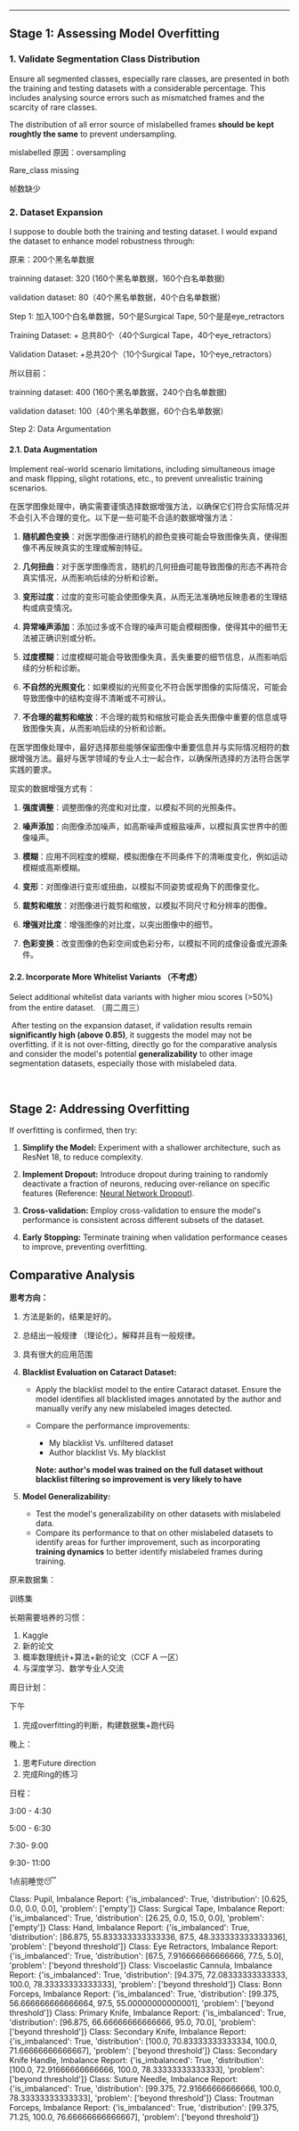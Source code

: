 ---

## Stage 1: Assessing Model Overfitting 

### 1. Validate Segmentation Class Distribution 

Ensure all segmented classes, especially rare classes, are presented in both the training and testing datasets with a considerable percentage. This includes analysing source errors such as mismatched frames and the scarcity of rare classes. 

The distribution of all error source of mislabelled frames **should be kept roughtly the same** to prevent undersampling.

mislabelled 原因：oversampling

Rare_class missing

帧数缺少

### 2. Dataset Expansion 
I suppose to double both the training and testing dataset. I would expand the dataset to enhance model robustness through: 

原来：200个黑名单数据

trainning dataset:  320  (160个黑名单数据，160个白名单数据)

validation dataset: 80（40个黑名单数据，40个白名单数据）

Step 1: 加入100个白名单数据，50个是Surgical Tape, 50个是是eye_retractors

Training Dataset: + 总共80个（40个Surgical Tape，40个eye_retractors）

Validation Dataset: +总共20个（10个Surgical Tape，10个eye_retractors）

所以目前：

trainning dataset:  400  (160个黑名单数据，240个白名单数据)

validation dataset: 100（40个黑名单数据，60个白名单数据）





Step 2: Data Argumentation



#### 2.1. **Data Augmentation**   

Implement real-world scenario limitations, including simultaneous image and mask flipping, slight rotations, etc., to prevent unrealistic training scenarios. 

在医学图像处理中，确实需要谨慎选择数据增强方法，以确保它们符合实际情况并不会引入不合理的变化。以下是一些可能不合适的数据增强方法：

1. **随机颜色变换**：对医学图像进行随机的颜色变换可能会导致图像失真，使得图像不再反映真实的生理或解剖特征。
  
2. **几何扭曲**：对于医学图像而言，随机的几何扭曲可能导致图像的形态不再符合真实情况，从而影响后续的分析和诊断。

3. **变形过度**：过度的变形可能会使图像失真，从而无法准确地反映患者的生理结构或病变情况。

4. **异常噪声添加**：添加过多或不合理的噪声可能会模糊图像，使得其中的细节无法被正确识别或分析。

5. **过度模糊**：过度模糊可能会导致图像失真，丢失重要的细节信息，从而影响后续的分析和诊断。

6. **不自然的光照变化**：如果模拟的光照变化不符合医学图像的实际情况，可能会导致图像中的结构变得不清晰或不可辨认。

7. **不合理的裁剪和缩放**：不合理的裁剪和缩放可能会丢失图像中重要的信息或导致图像失真，从而影响后续的分析和诊断。

在医学图像处理中，最好选择那些能够保留图像中重要信息并与实际情况相符的数据增强方法。最好与医学领域的专业人士一起合作，以确保所选择的方法符合医学实践的要求。

现实的数据增强方式有：

1. **强度调整**：调整图像的亮度和对比度，以模拟不同的光照条件。

2. **噪声添加**：向图像添加噪声，如高斯噪声或椒盐噪声，以模拟真实世界中的图像噪声。

3. **模糊**：应用不同程度的模糊，模拟图像在不同条件下的清晰度变化，例如运动模糊或高斯模糊。

4. **变形**：对图像进行变形或扭曲，以模拟不同姿势或视角下的图像变化。

5. **裁剪和缩放**：对图像进行裁剪和缩放，以模拟不同尺寸和分辨率的图像。

6. **增强对比度**：增强图像的对比度，以突出图像中的细节。

7. **色彩变换**：改变图像的色彩空间或色彩分布，以模拟不同的成像设备或光源条件。

   

#### **2.2. Incorporate More Whitelist Variants**  （不考虑）

Select additional whitelist data variants with higher miou scores (>50%) from the entire dataset. （周二周三）

​     After testing on the expansion dataset, if validation results remain **significantly high (above 0.85)**, it suggests the model may not be overfitting. if it is not over-fitting, directly go for the comparative analysis and consider the model's potential **generalizability** to other image segmentation datasets, especially those with mislabeled data.

​        

## Stage 2: Addressing Overfitting 

If overfitting is confirmed, then try:
1. **Simplify the Model:** Experiment with a shallower architecture, such as ResNet 18, to reduce complexity.

2. **Implement Dropout:** Introduce dropout during training to randomly deactivate a fraction of neurons, reducing over-reliance on specific features (Reference: [Neural Network Dropout](https://baotramduong.medium.com/neural-network-dropout-57b501bbb578)).

3. **Cross-validation:** Employ cross-validation to ensure the model's performance is consistent across different subsets of the dataset.

4. **Early Stopping:** Terminate training when validation performance ceases to improve, preventing overfitting.

   

## Comparative Analysis

**思考方向：**

1. 方法是新的，结果是好的。

2. 总结出一般规律 （理论化）。解释并且有一般规律。

3. 具有很大的应用范围

   

1. **Blacklist Evaluation on Cataract Dataset:**

   - Apply the blacklist model to the entire Cataract dataset. Ensure the model identifies all blacklisted images annotated by the author and manually verify any new mislabeled images detected.

   - Compare the performance improvements:

     - My blacklist Vs. unfiltered dataset 
     - Author blacklist Vs. My blacklist
     
     **Note: author's model was trained on the full dataset without blacklist filtering so improvement is very likely to have**
     
     

2. **Model Generalizability:**

   - Test the model's generalizability on other datasets with mislabeled data.
   - Compare its performance to that on other mislabeled datasets to identify areas for further improvement, such as incorporating **training dynamics** to better identify mislabeled frames during training.



原来数据集：

训练集



长期需要培养的习惯：

1. Kaggle 
2. 新的论文
3. 概率数理统计+算法+新的论文（CCF A 一区）
4. 与深度学习、数学专业人交流



周日计划：

下午

1. 完成overfitting的判断，构建数据集+跑代码

晚上：

1. 思考Future direction
2. 完成Ring的练习



日程：

3:00 - 4:30 

5:00 - 6:30 

7:30- 9:00 

9:30- 11:00

1点前睡觉😴







Class: Pupil, Imbalance Report: {'is_imbalanced': True, 'distribution': [0.625, 0.0, 0.0, 0.0], 'problem': ['empty']}
Class: Surgical Tape, Imbalance Report: {'is_imbalanced': True, 'distribution': [26.25, 0.0, 15.0, 0.0], 'problem': ['empty']}
Class: Hand, Imbalance Report: {'is_imbalanced': True, 'distribution': [86.875, 55.833333333333336, 87.5, 48.333333333333336], 'problem': ['beyond threshold']}
Class: Eye Retractors, Imbalance Report: {'is_imbalanced': True, 'distribution': [67.5, 7.916666666666666, 77.5, 5.0], 'problem': ['beyond threshold']}
Class: Viscoelastic Cannula, Imbalance Report: {'is_imbalanced': True, 'distribution': [94.375, 72.08333333333333, 100.0, 78.33333333333333], 'problem': ['beyond threshold']}
Class: Bonn Forceps, Imbalance Report: {'is_imbalanced': True, 'distribution': [99.375, 56.666666666666664, 97.5, 55.00000000000001], 'problem': ['beyond threshold']}
Class: Primary Knife, Imbalance Report: {'is_imbalanced': True, 'distribution': [96.875, 66.66666666666666, 95.0, 70.0], 'problem': ['beyond threshold']}
Class: Secondary Knife, Imbalance Report: {'is_imbalanced': True, 'distribution': [100.0, 70.83333333333334, 100.0, 71.66666666666667], 'problem': ['beyond threshold']}
Class: Secondary Knife Handle, Imbalance Report: {'is_imbalanced': True, 'distribution': [100.0, 72.91666666666666, 100.0, 78.33333333333333], 'problem': ['beyond threshold']}
Class: Suture Needle, Imbalance Report: {'is_imbalanced': True, 'distribution': [99.375, 72.91666666666666, 100.0, 78.33333333333333], 'problem': ['beyond threshold']}
Class: Troutman Forceps, Imbalance Report: {'is_imbalanced': True, 'distribution': [99.375, 71.25, 100.0, 76.66666666666667], 'problem': ['beyond threshold']}

